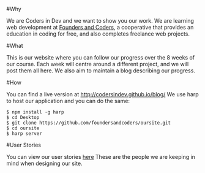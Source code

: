 #Why

We are Coders in Dev and we want to show you our work. We are learning web development at [Founders and Coders](http://http://foundersandcoders.org/), a cooperative that provides an education in coding for free, and also completes freelance web projects.


#What

This is our website where you can follow our progress over the 8 weeks of our course. Each week will centre around a different project, and we will post them all here. We also aim to maintain a blog describing our progress.


#How

You can find a live version at http://codersindev.github.io/blog/
We use harp to host our application and you can do the same:

```
$ npm install -g harp
$ cd Desktop
$ git clone https://github.com/foundersandcoders/oursite.git
$ cd oursite
$ harp server
```


#User Stories

You can view our user stories [here](https://github.com/CodersInDev/blog/blob/testHeader/docs/userStories.md)
These are the people we are keeping in mind when designing our site.
